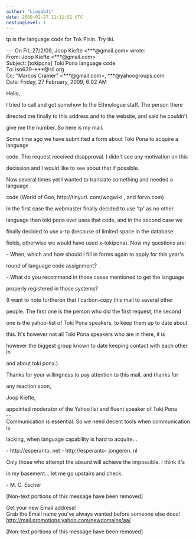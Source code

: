 ```yaml
---
author: "Liogab11"
date: 2009-02-27 11:11:51 UTC
nestinglevel: 1
---
```

tp is the language code for Tok Pisin. Try tki.  
  
\--- On Fri, 27/2/09, Joop Kiefte <\*\*\*@gmail.com> wrote:  
From: Joop Kiefte <\*\*\*@gmail.com>  
Subject: \[tokipona\] Toki Pona language code  
To: iso639-\*\*\*@sil.org  
Cc: "Marcos Cramer" <\*\*\*@gmail.com>, \*\*\*@yahoogroups.com  
Date: Friday, 27 February, 2009, 6:02 AM  
  
  
  
  
  
  
  
  
  
  
  
  
Hello,  
  
  
  
I tried to call and got somehow to the Ethnologue staff. The person there  
  
directed me finally to this address and to the website, and said he couldn't  
  
give me the number. So here is my mail.  
  
Some time ago we have submitted a form about Toki Pona to acquire a language  
  
code. The request received disapproval. I didn't see any motivation on this  
  
decission and I would like to see about that if possible.  
  
Now several times yet I wanted to translate something and needed a language  
  
code (World of Goo, http://tinyurl. com/wogwiki , and forvo.com)  
  
In the first case the webmaster finally decided to use 'tp' as no other  
  
language than toki pona ever uses that code, and in the second case we  
  
finally decided to use x-tp (because of limited space in the database  
  
fields, otherwise we would have used x-tokipona). Now my questions are:  
  
\- When, which and how should I fill in forms again to apply for this year's  
  
round of language code assignment?  
  
\- What do you recommend in those cases mentioned to get the language  
  
properly registered in those systems?  
  
(I want to note furtheron that I carbon-copy this mail to several other  
  
people. The first one is the person who did the first request, the second  
  
one is the yahoo-list of Toki Pona speakers, to keep them up to date about  
  
this. It's however not all Toki Pona speakers who are in there, it is  
  
however the biggest group known to date keeping contact with each other in  
  
and about toki pona.)  
  
  
  
Thanks for your willingness to pay attention to this mail, and thanks for  
  
any reaction soon,  
  
  
  
Joop Kiefte,  
  
appointed moderator of the Yahoo list and fluent speaker of Toki Pona  
\--  
Communication is essential. So we need decent tools when communication is  
  
lacking, when language capability is hard to acquire...  
  
  
  
\- http://esperanto. net - http://esperanto- jongeren. nl  
  
  
  
Only those who attempt the absurd will achieve the impossible. I think it's  
  
in my basement... let me go upstairs and check.  
  
\- M. C. Escher  
  
  
  
\[Non-text portions of this message have been removed\]  
  
  
  
  
  
  
  
  
  
  
  
  
  
  
  
  
  
  
  
  
  
  
  
  
  
  
  
  
  
Get your new Email address!  
Grab the Email name you&#39;ve always wanted before someone else does!  
http://mail.promotions.yahoo.com/newdomains/aa/  
  
\[Non-text portions of this message have been removed\]